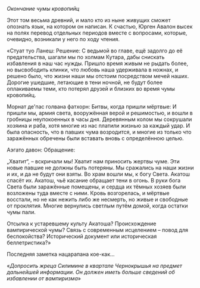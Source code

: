 *Окончание чумы кровопийц* 

Этот том весьма древний, и мало кто из ныне живущих сможет опознать язык, на котором он написан. К счастью, Юрген Авалон высек на полях перевод отдельных периодов вместе с вопросами, которые, очевидно, возникали у него по ходу чтения.

«Стуат туо Ланеш:
Решение:
С ведьмой во главе, ещё задолго до её предательства, шагали мы по холмам Кутара, дабы снискать избавления в наш час нужды. Пришло время живым не рыдать более, но высвободить клинки, что любовь наша удерживала в ножнах, и решено было, что жизни наши мы отстоим посредством мечей наших. Дорогие ушедшие, летающие в тени ночной, не будут более оплакиваемы теми, кто потерял друзей и близких во время чумы кровопийц.

Морнат де'пас голвана фатхорн:
Битвы, когда пришли мёртвые:
И пришли мы, армия света, вооружённая верой и решимостью, и вошли в гробницы неупокоенных в часы дня. Деревянным колом мы сокрушали хозяина и раба, хотя многие из нас платили жизнью за каждый удар. И была опасность, что в павших чума возродится, и многие из только что заражённых обречены были вставать вновь с определённою целью.

Аэгато давон:
Обращение:

„Хватит“, – вскричали мы! Хватит нам приносить жертвы чуме. Эти новые павшие не должны быть потеряны. Мы сражались на наши жизни и их, и да не будут они взяты. Во храм вошли мы, к богу Света. Акатош спасёт их. Акатош, чьё касание обращает тени в огонь. В руки бога Света были заражённые помещены, и сердца их тёмных хозяев были возложены туда вместе с ними. Кровь возгорелась, и мёртвые восстали, но не как нежить либо же несмерть, но живые и свободные от проклятия. Многие вернулись светлым путём домой, когда остатки чумы пали.

Отсылка к устаревшему культу Акатоша?
Происхождение вампирической чумы?
Связь с современным исцелением – повод для беспокойства?
Исторический документ или историческая беллетристика?»

Последняя заметка нацарапана кое-как...

«*Допросить жреца Силимине в квартале Чернокрышья на предмет дальнейшей информации. Он должен иметь больше сведений об избавлении от вампиризма*» 